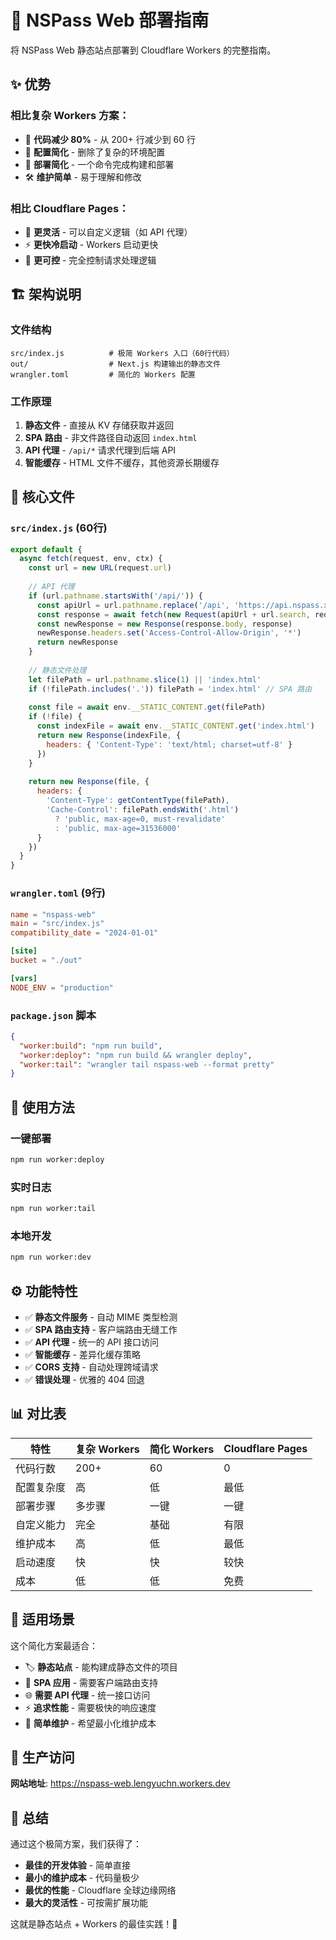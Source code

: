 # 📘 NSPass Web 部署指南

将 NSPass Web 静态站点部署到 Cloudflare Workers 的完整指南。

## ✨ 优势

### 相比复杂 Workers 方案：
- 📝 **代码减少 80%** - 从 200+ 行减少到 60 行
- 🧹 **配置简化** - 删除了复杂的环境配置
- 🚀 **部署简化** - 一个命令完成构建和部署
- 🛠️ **维护简单** - 易于理解和修改

### 相比 Cloudflare Pages：
- 🎯 **更灵活** - 可以自定义逻辑（如 API 代理）
- ⚡ **更快冷启动** - Workers 启动更快
- 🔧 **更可控** - 完全控制请求处理逻辑

## 🏗️ 架构说明

### 文件结构
```
src/index.js          # 极简 Workers 入口（60行代码）
out/                  # Next.js 构建输出的静态文件
wrangler.toml         # 简化的 Workers 配置
```

### 工作原理
1. **静态文件** - 直接从 KV 存储获取并返回
2. **SPA 路由** - 非文件路径自动返回 `index.html`
3. **API 代理** - `/api/*` 请求代理到后端 API
4. **智能缓存** - HTML 文件不缓存，其他资源长期缓存

## 📁 核心文件

### `src/index.js` (60行)
```javascript
export default {
  async fetch(request, env, ctx) {
    const url = new URL(request.url)
    
    // API 代理
    if (url.pathname.startsWith('/api/')) {
      const apiUrl = url.pathname.replace('/api', 'https://api.nspass.xforward.de')
      const response = await fetch(new Request(apiUrl + url.search, request))
      const newResponse = new Response(response.body, response)
      newResponse.headers.set('Access-Control-Allow-Origin', '*')
      return newResponse
    }
    
    // 静态文件处理
    let filePath = url.pathname.slice(1) || 'index.html'
    if (!filePath.includes('.')) filePath = 'index.html' // SPA 路由
    
    const file = await env.__STATIC_CONTENT.get(filePath)
    if (!file) {
      const indexFile = await env.__STATIC_CONTENT.get('index.html')
      return new Response(indexFile, {
        headers: { 'Content-Type': 'text/html; charset=utf-8' }
      })
    }
    
    return new Response(file, {
      headers: {
        'Content-Type': getContentType(filePath),
        'Cache-Control': filePath.endsWith('.html') 
          ? 'public, max-age=0, must-revalidate' 
          : 'public, max-age=31536000'
      }
    })
  }
}
```

### `wrangler.toml` (9行)
```toml
name = "nspass-web"
main = "src/index.js"
compatibility_date = "2024-01-01"

[site]
bucket = "./out"

[vars]
NODE_ENV = "production"
```

### `package.json` 脚本
```json
{
  "worker:build": "npm run build",
  "worker:deploy": "npm run build && wrangler deploy",
  "worker:tail": "wrangler tail nspass-web --format pretty"
}
```

## 🚀 使用方法

### 一键部署
```bash
npm run worker:deploy
```

### 实时日志
```bash
npm run worker:tail
```

### 本地开发
```bash
npm run worker:dev
```

## ⚙️ 功能特性

- ✅ **静态文件服务** - 自动 MIME 类型检测
- ✅ **SPA 路由支持** - 客户端路由无缝工作
- ✅ **API 代理** - 统一的 API 接口访问
- ✅ **智能缓存** - 差异化缓存策略
- ✅ **CORS 支持** - 自动处理跨域请求
- ✅ **错误处理** - 优雅的 404 回退

## 📊 对比表

| 特性 | 复杂 Workers | 简化 Workers | Cloudflare Pages |
|------|-------------|-------------|------------------|
| 代码行数 | 200+ | 60 | 0 |
| 配置复杂度 | 高 | 低 | 最低 |
| 部署步骤 | 多步骤 | 一键 | 一键 |
| 自定义能力 | 完全 | 基础 | 有限 |
| 维护成本 | 高 | 低 | 最低 |
| 启动速度 | 快 | 快 | 较快 |
| 成本 | 低 | 低 | 免费 |

## 🎯 适用场景

这个简化方案最适合：
- 🏷️ **静态站点** - 能构建成静态文件的项目
- 🔄 **SPA 应用** - 需要客户端路由支持
- 🌐 **需要 API 代理** - 统一接口访问
- ⚡ **追求性能** - 需要极快的响应速度
- 🧹 **简单维护** - 希望最小化维护成本

## 🚀 生产访问

**网站地址**: https://nspass-web.lengyuchn.workers.dev

## 📝 总结

通过这个极简方案，我们获得了：
- **最佳的开发体验** - 简单直接
- **最小的维护成本** - 代码量极少
- **最优的性能** - Cloudflare 全球边缘网络
- **最大的灵活性** - 可按需扩展功能

这就是静态站点 + Workers 的最佳实践！🎊
